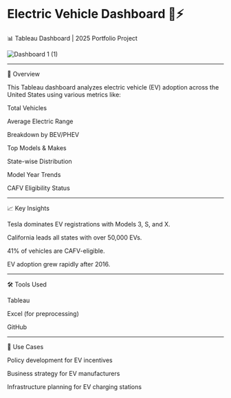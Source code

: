 # Electric Vehicle Dashboard 🚗⚡

📊 Tableau Dashboard | 2025 Portfolio Project

![Dashboard 1 (1)](https://github.com/user-attachments/assets/13e6fa5c-92a1-4c7f-911b-956c244b2c9a)

---

📌 Overview

This Tableau dashboard analyzes electric vehicle (EV) adoption across the United States using various metrics like:

Total Vehicles

Average Electric Range

Breakdown by BEV/PHEV

Top Models & Makes

State-wise Distribution

Model Year Trends

CAFV Eligibility Status

---

📈 Key Insights

Tesla dominates EV registrations with Models 3, S, and X.

California leads all states with over 50,000 EVs.

41% of vehicles are CAFV-eligible.

EV adoption grew rapidly after 2016.



---

🛠 Tools Used

Tableau

Excel (for preprocessing)

GitHub



---

📎 Use Cases

Policy development for EV incentives

Business strategy for EV manufacturers

Infrastructure planning for EV charging stations
